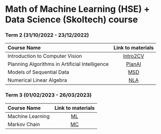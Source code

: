 # Math of Machine Learning (HSE) + Data Science (Skoltech) course 

### Term 2 (31/10/2022 - 23/12/2022)
| Course Name| Link to materials |
| :----------- | :-----------: | 
|Introduction to Computer Vision| [Intro2CV](https://github.com/bichuyen99/My_MSc/tree/Intro2CV)|
|Planning Algorithms in Artificial Intelligence| [PlanAI](https://github.com/bichuyen99/My_MSc/tree/PlanAI)|
|Models of Sequential Data| [MSD](https://github.com/bichuyen99/My_MSc/tree/MSD)|
|Numerical Linear Algebra| [NLA](https://github.com/bichuyen99/My_MSc/tree/NLA)|

### Term 3 (01/02/2023 - 26/03/2023)
| Course Name| Link to materials |
| :----------- | :-----------: | 
|Machine Learning| [ML](https://github.com/bichuyen99/My_MSc/tree/ML)|
|Markov Chain| [MC](https://github.com/bichuyen99/My_MSc/tree/PlanAI)|
